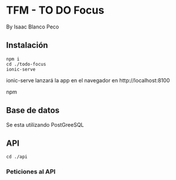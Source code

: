 # TFM - TO DO Focus

By Isaac Blanco Peco

## Instalación

```
npm i
cd ./todo-focus
ionic-serve
```

ionic-serve lanzará la app en el navegador en http://localhost:8100

npm

## Base de datos

Se esta utilizando PostGreeSQL

## API

```
cd ./api

```

### Peticiones al API
